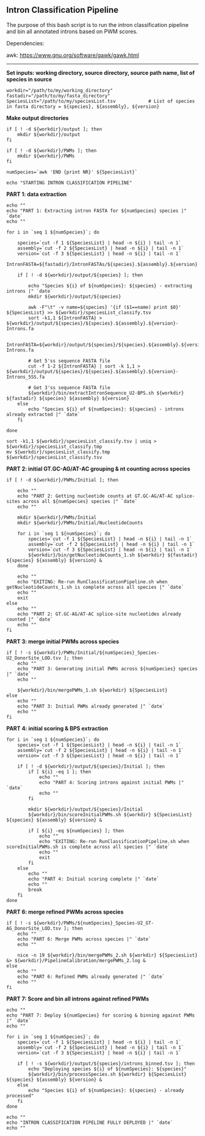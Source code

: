 ## Intron Classification Pipeline

The purpose of this bash script is to run the intron classification pipeline and bin all annotated introns based on PWM scores.  

Dependencies:

awk: https://www.gnu.org/software/gawk/gawk.html <br>
___

**Set inputs: working directory, source directory, source path name, list of species in source**

    workdir="/path/to/my/working_directory"				
    fastadir="/path/to/my/fasta_directory"				
    SpeciesList="/path/to/my/speciesList.tsv			# List of species in fasta directory = ${species}, ${assembly}, ${version}

**Make output directories**

	if [ ! -d ${workdir}/output ]; then
		mkdir ${workdir}/output
	fi

	if [ ! -d ${workdir}/PWMs ]; then
		mkdir ${workdir}/PWMs
	fi

	numSpecies=`awk 'END {print NR}' ${SpeciesList}`

	echo "STARTING INTRON CLASSIFICATION PIPELINE"

**PART 1: data extraction**

	echo ""
	echo "PART 1: Extracting intron FASTA for ${numSpecies} species |" `date`
	echo ""

	for i in `seq 1 ${numSpecies}`; do

		species=`cut -f 1 ${SpeciesList} | head -n ${i} | tail -n 1`
		assembly=`cut -f 2 ${SpeciesList} | head -n ${i} | tail -n 1`
		version=`cut -f 3 ${SpeciesList} | head -n ${i} | tail -n 1`
		IntronFASTA=${fastadir}/IntronFASTAs/${species}.${assembly}.${version}.introns.fa

		if [ ! -d ${workdir}/output/${species} ]; then

			echo "Species ${i} of ${numSpecies}: ${species} - extracting introns |" `date`
			mkdir ${workdir}/output/${species}

			awk -F"\t" -v name=${species} '{if ($1==name) print $0}' ${SpeciesList} >> ${workdir}/speciesList_classify.tsv
			sort -k1,1 ${IntronFASTA} > ${workdir}/output/${species}/${species}.${assembly}.${version}-Introns.fa

			IntronFASTA=${workdir}/output/${species}/${species}.${assembly}.${version}-Introns.fa

			# Get 5'ss sequence FASTA file
			cut -f 1-2 ${IntronFASTA} | sort -k 1,1 > ${workdir}/output/${species}/${species}.${assembly}.${version}-Introns_5SS.fa

			# Get 3'ss sequence FASTA file
			${workdir}/bin/extractIntronSequence_U2-BPS.sh ${workdir} ${fastadir} ${species} ${assembly} ${version}
		else
			echo "Species ${i} of ${numSpecies}: ${species} - introns already extracted |" `date`
		fi

	done

	sort -k1,1 ${workdir}/speciesList_classify.tsv | uniq > ${workdir}/speciesList_classify.tmp
	mv ${workdir}/speciesList_classify.tmp ${workdir}/speciesList_classify.tsv

**PART 2: initial GT.GC-AG/AT-AC grouping & nt counting across species**

	if [ ! -d ${workdir}/PWMs/Initial ]; then

		echo ""
		echo "PART 2: Getting nucleotide counts at GT.GC-AG/AT-AC splice-sites across all ${numSpecies} species |" `date`
		echo ""

		mkdir ${workdir}/PWMs/Initial
		mkdir ${workdir}/PWMs/Initial/NucleotideCounts

		for i in `seq 1 ${numSpecies}`; do
			species=`cut -f 1 ${SpeciesList} | head -n ${i} | tail -n 1`
			assembly=`cut -f 2 ${SpeciesList} | head -n ${i} | tail -n 1`
			version=`cut -f 3 ${SpeciesList} | head -n ${i} | tail -n 1`
			${workdir}/bin/getNucleotideCounts_1.sh ${workdir} ${fastadir} ${species} ${assembly} ${version} &
		done

		echo ""
		echo "EXITING: Re-run RunClassificationPipeline.sh when getNucleotideCounts_1.sh is complete across all species |" `date`
		echo ""
		exit
	else
		echo ""
		echo "PART 2: GT.GC-AG/AT-AC splice-site nucleotides already counted |" `date`
		echo ""
	fi

**PART 3: merge initial PWMs across species**

	if [ ! -s ${workdir}/PWMs/Initial/${numSpecies}_Species-U2_DonorSite_LOD.tsv ]; then
		echo ""
		echo "PART 3: Generating initial PWMs across ${numSpecies} species |" `date`
		echo ""

		${workdir}/bin/mergePWMs_1.sh ${workdir} ${SpeciesList} 
	else
		echo ""
		echo "PART 3: Initial PWMs already generated |" `date`
		echo ""
	fi

**PART 4: initial scoring & BPS extraction**

	for i in `seq 1 ${numSpecies}`; do
		species=`cut -f 1 ${SpeciesList} | head -n ${i} | tail -n 1`
		assembly=`cut -f 2 ${SpeciesList} | head -n ${i} | tail -n 1`
		version=`cut -f 3 ${SpeciesList} | head -n ${i} | tail -n 1`

		if [ ! -d ${workdir}/output/${species}/Initial ]; then
			if [ ${i} -eq 1 ]; then
				echo ""
				echo "PART 4: Scoring introns against initial PWMs |" `date`
				echo ""
			fi

			mkdir ${workdir}/output/${species}/Initial
			${workdir}/bin/scoreInitialPWMs.sh ${workdir} ${SpeciesList} ${species} ${assembly} ${version} &

			if [ ${i} -eq ${numSpecies} ]; then
				echo ""
				echo "EXITING: Re-run RunClassificationPipeline.sh when scoreInitialPWMs.sh is complete across all species |" `date`
				echo ""
				exit
			fi
		else
			echo ""
			echo "PART 4: Initial scoring complete |" `date`
			echo ""
			break
		fi
	done

**PART 6: merge refined PWMs across species**

	if [ ! -s ${workdir}/PWMs/${numSpecies}_Species-U2_GT-AG_DonorSite_LOD.tsv ]; then
		echo ""
		echo "PART 6: Merge PWMs across species |" `date`
		echo ""
		
		nice -n 19 ${workdir}/bin/mergePWMs_2.sh ${workdir} ${SpeciesList} &> ${workdir}/PipelineCalibration/mergePWMs_2.log &
	else
		echo ""
		echo "PART 6: Refined PWMs already generated |" `date`
		echo ""
	fi

**PART 7: Score and bin all introns against refined PWMs**

	echo ""
	echo "PART 7: Deploy ${numSpecies} for scoring & binning against PWMs |" `date`
	echo ""

	for i in `seq 1 ${numSpecies}`; do
		species=`cut -f 1 ${SpeciesList} | head -n ${i} | tail -n 1`
		assembly=`cut -f 2 ${SpeciesList} | head -n ${i} | tail -n 1`
		version=`cut -f 3 ${SpeciesList} | head -n ${i} | tail -n 1`
		
		if [ ! -s ${workdir}/output/${species}/introns_binned.tsv ]; then
			echo "Deploying species ${i} of ${numSpecies}: ${species}"
			${workdir}/bin/processSpecies.sh ${workdir} ${SpeciesList} ${species} ${assembly} ${version} &
		else
			echo "Species ${i} of ${numSpecies}: ${species} - already processed"
		fi
	done

	echo ""
	echo "INTRON CLASSIFICATION PIPELINE FULLY DEPLOYED |" `date`
	echo ""
